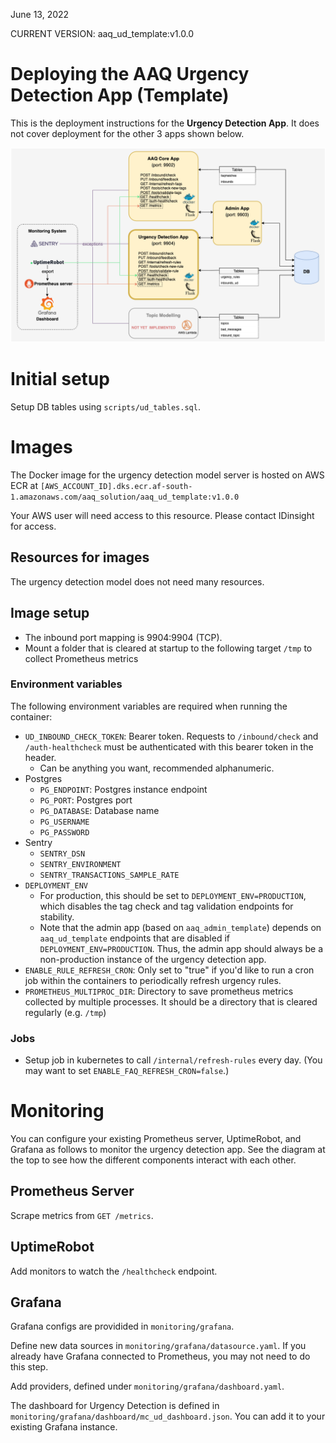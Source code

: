 June 13, 2022

CURRENT VERSION: aaq_ud_template:v1.0.0

# Deploying the AAQ Urgency Detection App (Template)

This is the deployment instructions for the **Urgency Detection App**. It does not cover deployment for the other 3 apps shown below.

![image](images/aaq_template-Architecture_ud.png)

# Initial setup

Setup DB tables using `scripts/ud_tables.sql`.

# Images

The Docker image for the urgency detection model server is hosted on AWS ECR at
`[AWS_ACCOUNT_ID].dks.ecr.af-south-1.amazonaws.com/aaq_solution/aaq_ud_template:v1.0.0`

Your AWS user will need access to this resource. Please contact IDinsight for access.

## Resources for images

The urgency detection model does not need many resources.

## Image setup

* The inbound port mapping is 9904:9904 (TCP).
* Mount a folder that is cleared at startup to the following target `/tmp` to collect Prometheus metrics


### Environment variables
The following environment variables are required when running the container:
- `UD_INBOUND_CHECK_TOKEN`: Bearer token. Requests to `/inbound/check` and `/auth-healthcheck` must be authenticated with this bearer token in the header.
  - Can be anything you want, recommended alphanumeric.
- Postgres
  - `PG_ENDPOINT`: Postgres instance endpoint
  - `PG_PORT`: Postgres port
  - `PG_DATABASE`: Database name
  - `PG_USERNAME`
  - `PG_PASSWORD`
- Sentry
  - `SENTRY_DSN`
  - `SENTRY_ENVIRONMENT`
  - `SENTRY_TRANSACTIONS_SAMPLE_RATE`
- `DEPLOYMENT_ENV`
    - For production, this should be set to `DEPLOYMENT_ENV=PRODUCTION`, which disables the tag check and tag validation endpoints for stability.
    - Note that the admin app (based on `aaq_admin_template`) depends on `aaq_ud_template` endpoints that are disabled if `DEPLOYMENT_ENV=PRODUCTION`. Thus, the admin app should always be a non-production instance of the urgency detection app.
- `ENABLE_RULE_REFRESH_CRON`: Only set to "true" if you'd like to run a cron job within the containers to periodically refresh urgency rules.
- `PROMETHEUS_MULTIPROC_DIR`: Directory to save prometheus metrics collected by multiple processes. It should be a directory that is cleared regularly (e.g. `/tmp`)

### Jobs

* Setup job in kubernetes to call `/internal/refresh-rules` every day. (You may want to set `ENABLE_FAQ_REFRESH_CRON=false`.)

# Monitoring
You can configure your existing Prometheus server, UptimeRobot, and Grafana as follows to monitor the urgency detection app. See the diagram at the top to see how the different components interact with each other.

## Prometheus Server
Scrape metrics from `GET /metrics`.

## UptimeRobot
Add monitors to watch the `/healthcheck` endpoint.

## Grafana
Grafana configs are providided in `monitoring/grafana`.

Define new data sources in `monitoring/grafana/datasource.yaml`. If you already have Grafana connected to Prometheus, you may not need to do this step.

Add providers, defined under `monitoring/grafana/dashboard.yaml`.

The dashboard for Urgency Detection is defined in `monitoring/grafana/dashboard/mc_ud_dashboard.json`. You can add it to your existing Grafana instance.
